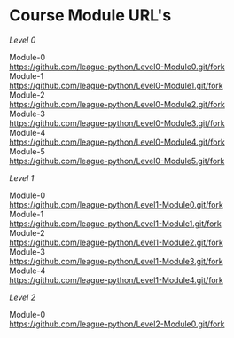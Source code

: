 # Course Module URL's


_Level 0_

Module-0\
https://github.com/league-python/Level0-Module0.git/fork \
Module-1\
https://github.com/league-python/Level0-Module1.git/fork \
Module-2\
https://github.com/league-python/Level0-Module2.git/fork \
Module-3\
https://github.com/league-python/Level0-Module3.git/fork \
Module-4\
https://github.com/league-python/Level0-Module4.git/fork \
Module-5\
https://github.com/league-python/Level0-Module5.git/fork

_Level 1_

Module-0\
https://github.com/league-python/Level1-Module0.git/fork \
Module-1\
https://github.com/league-python/Level1-Module1.git/fork \
Module-2\
https://github.com/league-python/Level1-Module2.git/fork \
Module-3\
https://github.com/league-python/Level1-Module3.git/fork \
Module-4\
https://github.com/league-python/Level1-Module4.git/fork

_Level 2_

Module-0\
https://github.com/league-python/Level2-Module0.git/fork
